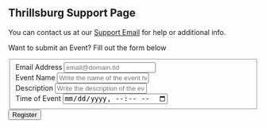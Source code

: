 ## Thrillsburg Support Page

You can contact us at our [Support Email](maito:LokitaApp@gmail.com) for help or additional info.

Want to submit an Event?
Fill out the form below

<form id="fs-frm" name="registration-form" accept-charset="utf-8" action="https://formspree.io/f/{form_id}" method="post">
  <fieldset id="fs-frm-inputs">
    <label for="email-address">Email Address</label>
    <input type="email" name="_replyto" id="email-address" placeholder="email@domain.tld" required=""><br />
    <label for="event-name">Event Name</label>
    <input type="text" name="event-name" id="event-name" placeholder="Write the name of the event here" required=""><br />
    <label for="description">Description</label>
    <input type="text" rows="4" name="description" id="description" placeholder="Write the description of the event here"><br />
    <label for="time">Time of Event</label>
    <input type="datetime-local" name="time" id="event-time" name="event-time" required=""><br />
    <input type="hidden" name="_subject" id="email-subject" value="Registration Form Submission">
  </fieldset>
  <input type="submit" value="Register">
</form>


